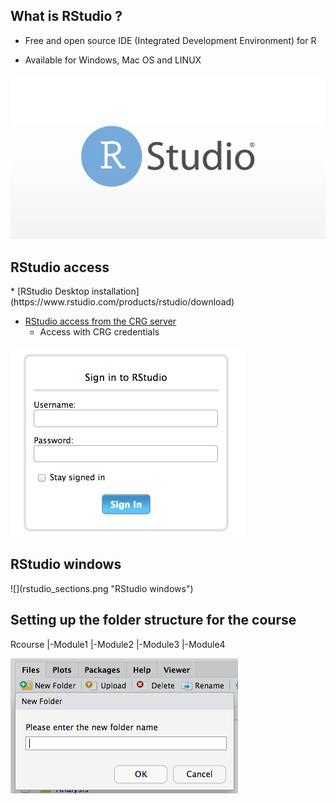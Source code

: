 <h2>What is RStudio ?</h2>

* Free and open source IDE (Integrated Development Environment) for R

* Available for Windows, Mac OS and LINUX

![](rstudio_logo.png "RStudio")

<h2>RStudio access</h2>
* [RStudio Desktop installation](https://www.rstudio.com/products/rstudio/download)

* [RStudio access from the CRG server](http://rstudio.linux.crg.es/)
	+ Access with CRG credentials

![](rstudio_login.png "RStudio login")

<h2>RStudio windows</h2>
![](rstudio_sections.png "RStudio windows")

<h2>Setting up the folder structure for the course</h2>
Rcourse
|-Module1
|-Module2
|-Module3
|-Module4

![](rstudio_folder.png "RStudio create folder")

